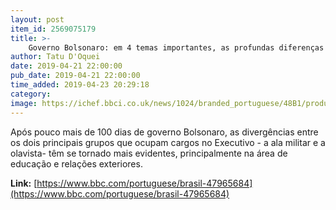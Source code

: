```yaml
---
layout: post
item_id: 2569075179
title: >-
    Governo Bolsonaro: em 4 temas importantes, as profundas diferenças no pensamento de olavistas e militares
author: Tatu D'Oquei
date: 2019-04-21 22:00:00
pub_date: 2019-04-21 22:00:00
time_added: 2019-04-23 20:29:18
category: 
image: https://ichef.bbci.co.uk/news/1024/branded_portuguese/48B1/production/_106490681_reuters-uesleimarcelino.jpg
---
```


Após pouco mais de 100 dias de governo Bolsonaro, as divergências entre os dois principais grupos que ocupam cargos no Executivo - a ala militar e a olavista- têm se tornado mais evidentes, principalmente na área de educação e relações exteriores.

**Link:** [https://www.bbc.com/portuguese/brasil-47965684](https://www.bbc.com/portuguese/brasil-47965684)

